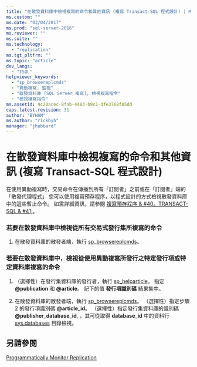 ```yaml
---
title: "在散發資料庫中檢視複寫的命令和其他資訊 (複寫 Transact-SQL 程式設計) | Microsoft Docs"
ms.custom: ""
ms.date: "03/04/2017"
ms.prod: "sql-server-2016"
ms.reviewer: ""
ms.suite: ""
ms.technology: 
  - "replication"
ms.tgt_pltfrm: ""
ms.topic: "article"
dev_langs: 
  - "TSQL"
helpviewer_keywords: 
  - "sp_browsereplcmds"
  - "異動複寫, 監視"
  - "散發資料庫 [SQL Server 複寫], 檢視複寫指令"
  - "檢視複寫指令"
ms.assetid: 9c20acec-8fab-4483-b9c1-dfe3768f85dd
caps.latest.revision: 31
author: "BYHAM"
ms.author: "rickbyh"
manager: "jhubbard"
---
```

# 在散發資料庫中檢視複寫的命令和其他資訊 (複寫 Transact-SQL 程式設計)
  在使用異動複寫時，交易命令在傳播到所有「訂閱者」之前或在「訂閱者」端的「散發代理程式」 您可以使用複寫預存程序，以程式設計的方式檢視散發資料庫中的這些暫止命令。 如需詳細資訊，請參閱 [複寫預存程序 & #40。TRANSACT-SQL & #41;](../../../relational-databases/system-stored-procedures/replication-stored-procedures-transact-sql.md)。  
  
### 若要在散發資料庫中檢視從所有交易式發行集所複寫的命令  
  
1.  在散發資料庫的散發者端，執行 [sp_browsereplcmds](../../../relational-databases/system-stored-procedures/sp-browsereplcmds-transact-sql.md)。  
  
### 若要在散發資料庫中，檢視從使用異動複寫所發行之特定發行項或特定資料庫複寫的命令  
  
1.  （選擇性）在發行集資料庫的發行者，執行 [sp_helparticle](../../../relational-databases/system-stored-procedures/sp-helparticle-transact-sql.md)。 指定 **@publication** 和 **@article**。 記下的值 **發行項識別碼** 結果集中。  
  
2.  在散發資料庫的散發者端，執行 [sp_browsereplcmds](../../../relational-databases/system-stored-procedures/sp-browsereplcmds-transact-sql.md)。 （選擇性）指定步驟 2 的發行項識別碼 **@article_id**。 （選擇性）指定發行集資料庫的識別碼 **@publisher_database_id**, ，其可從取得 **database_id** 中的資料行 [sys.databases](../../../relational-databases/system-catalog-views/sys-databases-transact-sql.md) 目錄檢視。  
  
## 另請參閱  
 [Programmatically Monitor Replication](../../../relational-databases/replication/monitor/programmatically-monitor-replication.md)  
  
  